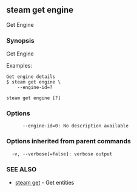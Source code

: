 ## steam get engine

Get Engine

### Synopsis


Get Engine

Examples:

    Get engine details
    $ steam get engine \
        --engine-id=?

```
steam get engine [?]
```

### Options

```
      --engine-id=0: No description available
```

### Options inherited from parent commands

```
  -v, --verbose[=false]: verbose output
```

### SEE ALSO
* [steam get](steam_get.md)	 - Get entities

